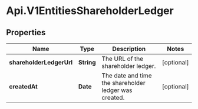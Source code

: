 # Api.V1EntitiesShareholderLedger

## Properties

Name | Type | Description | Notes
------------ | ------------- | ------------- | -------------
**shareholderLedgerUrl** | **String** | The URL of the shareholder ledger. | [optional] 
**createdAt** | **Date** | The date and time the shareholder ledger was created. | [optional] 


